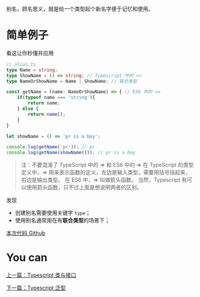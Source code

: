 别名，顾名思义，就是给一个类型起个新名字便于记忆和使用。

# 简单例子

看这让你秒懂并应用

```typescript
// alias.ts
type Name = string;
type ShowName = () => string; // Typescript 中的 =>
type NameOrShowName = Name | ShowName; // 联合类型

const getName = (name: NameOrShowName) => { // ES6 中的 =>
    if(typeof name === 'string'){
        return name;
    } else {
        return name();
    }
}

let showName = () => 'pr is a boy';

console.log(getName('pr')); // pr
console.log(getName(showName())); // pr is a boy
```

> 注：不要混淆了 TypeScript 中的 => 和 ES6 中的 =>
> 在 TypeScript 的类型定义中，=> 用来表示函数的定义，左边是输入类型，需要用括号括起来，右边是输出类型。
> 在 ES6 中，=> 叫做箭头函数。
> 当然，Typescript 有可以使用箭头函数，只不过上面是想说明两者的区别。

发现
- 创建别名需要使用关键字 `type`；
- 使用别名通常用在有**联合类型**的场景下；


[本次代码 Github](https://github.com/ruizhengyun/typescript-note/tree/feature_v0.1.1_20190702/notes/0.1.1)

# You can

[上一篇：Typescript 类与接口](./class_interfaces.md)

[下一篇：Typescript 泛型](./generics.md)
